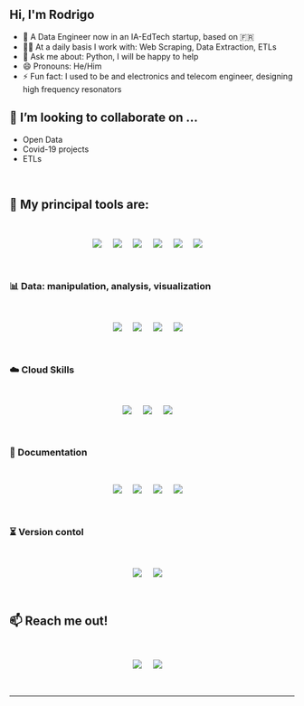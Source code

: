 ## Hi, I'm Rodrigo

- 🔭 A Data Engineer now in an IA-EdTech startup, based on 🇫🇷
- 👷‍♂️ At a daily basis I work with: Web Scraping, Data Extraction, ETLs
- 💬 Ask me about: Python, I will be happy to help
- 😄 Pronouns: He/Him
- ⚡ Fun fact: I used to be and electronics and telecom engineer, designing high frequency resonators

## 🤝 I’m looking to collaborate on ...
* Open Data
* Covid-19 projects
* ETLs

<br>

<h2> 🔨 My principal tools are:</h2>
<br>
<p align='center'>
    <a href="https://www.python.org/"><img  src="https://img.shields.io/badge/-Python-007FF4?style=for-the-badge&labelColor=black&logo=Python&logoColor=FFFFFF"/></a>&nbsp;&nbsp;&nbsp;&nbsp;
    <a href="https://jupyter.org/"><img  src="https://img.shields.io/badge/-Jupyter-F37726?style=for-the-badge&labelColor=black&logo=Jupyter&logoColor=FFFFFF"/></a>&nbsp;&nbsp;&nbsp;&nbsp;
    <a href="https://www.anaconda.com/"><img  src="https://img.shields.io/badge/conda-342B029.svg?&style=for-the-badge&labelColor=black&logo=anaconda&logoColor=FFFFFF"/></a>&nbsp;&nbsp;&nbsp;&nbsp;    
    <a href="https://www.selenium.dev/"><img  src="https://img.shields.io/badge/-Selenium-43b02a?style=for-the-badge&labelColor=black&logo=Selenium&logoColor=FFFFFF"/></a>&nbsp;&nbsp;&nbsp;&nbsp;
    <a href="https://www.docker.com/"><img  src="https://img.shields.io/badge/-Docker-007bff?style=for-the-badge&labelColor=black&logo=Docker&logoColor=FFFFFF"/></a>&nbsp;&nbsp;&nbsp;&nbsp;
    <a href="https://www.linux.org"><img  src="https://img.shields.io/badge/Linux-FCC624?style=for-the-badge&labelColor=black&logo=linux&logoColor=FFFFFF"/></a>&nbsp;&nbsp;&nbsp;&nbsp;    
<p>
<br>

### 📊 Data: manipulation, analysis, visualization
<br>
<p align='center'>
    <a href="https://pandas.pydata.org/"><img src="https://img.shields.io/badge/-Pandas-160458?style=for-the-badge&labelColor=black&logo=Pandas&logoColor=FFFFFF" /></a>&nbsp;&nbsp;&nbsp;&nbsp;
    <a href="https://numpy.org/"><img src="https://img.shields.io/badge/-Numpy-FFC727?style=for-the-badge&labelColor=black&logo=Numpy&logoColor=FFFFFF" /></a>&nbsp;&nbsp;&nbsp;&nbsp;
    <a href="https://plotly.com/"><img  src="https://img.shields.io/badge/-Plotly-3F4F75?style=for-the-badge&labelColor=black&logo=Plotly&logoColor=FFFFFF"/></a>&nbsp;&nbsp;&nbsp;&nbsp;
    <a href="https://beautiful-soup-4.readthedocs.io"><img src="https://img.shields.io/badge/-Tableau-224479?style=for-the-badge&labelColor=black&logo=Tableau&logoColor=FFFFFF" /></a>&nbsp;&nbsp;&nbsp;&nbsp;
</p>
<br>

### :cloud: Cloud Skills
<br>
<p align='center'>
    <a href="https://www.python.org/"><img  src="https://img.shields.io/badge/Google%20Cloud%20-%234285F4.svg?&style=for-the-badge&labelColor=black&logo=google-cloud&logoColor=FFFFFF"/></a>&nbsp;&nbsp;&nbsp;&nbsp;
    <a href="https://www.python.org/"><img  src="https://img.shields.io/badge/Airflow-017CEE?&style=for-the-badge&labelColor=black&logo=Apache%20Airflow&logoColor=FFFFFF"/></a>&nbsp;&nbsp;&nbsp;&nbsp;
    <a href="https://www.netlify.com/"><img  src="https://img.shields.io/badge/Netlify-00C7B7.svg?&style=for-the-badge&labelColor=black&logo=netlify&logoColor=FFFFFF"/></a>&nbsp;&nbsp;&nbsp;&nbsp;
</p>
<br>

### 📔 Documentation 
<br>
<p align='center'> 
    <a href="https://www.notion.so"><img  src="https://img.shields.io/badge/Notion-000000?style=for-the-badge&labelColor=black&logo=notion&logoColor=FFFFFF"/></a>&nbsp;&nbsp;&nbsp;&nbsp;
    <a href="https://trello.com"><img  src="https://img.shields.io/badge/Trello-0052CC?style=for-the-badge&labelColor=black&logo=trello&logoColor=FFFFFF"/></a>&nbsp;&nbsp;&nbsp;&nbsp;
    <a href="https://www.latex-project.org/"><img  src="https://img.shields.io/badge/latex%20-%23008080.svg?&style=for-the-badge&labelColor=black&logo=latex&logoColor=FFFFFF"/></a>&nbsp;&nbsp;&nbsp;&nbsp;       
    <a href="https://www.overleaf.com"><img  src="https://img.shields.io/badge/Overleaf-47A141?style=for-the-badge&labelColor=black&logo=Overleaf&logoColor=FFFFFF"/></a>&nbsp;&nbsp;&nbsp;&nbsp;
</p>
<br>

### ⏳ Version contol
<br>
<p align='center'>
    <a href="https://git-scm.com/"><img  src="https://img.shields.io/badge/-Git-F05033?style=for-the-badge&labelColor=black&logo=Git&logoColor=FFFFFF"/></a>&nbsp;&nbsp;&nbsp;&nbsp;    
    <a href="https://github.com/"><img  src="https://img.shields.io/badge/-Github-5C005C?style=for-the-badge&labelColor=black&logo=Github&logoColor=FFFFFF"/></a>&nbsp;&nbsp;&nbsp;&nbsp;
<p> 
<br>
    
## :mailbox: Reach me out!
<br>
<p align='center'>
    <a href="https://twitter.com/RoTorresT"><img  src="https://img.shields.io/badge/RoTorresT%20-%231DA1F2.svg?&style=for-the-badge&logo=Twitter&logoColor=white"/></a>&nbsp;&nbsp;&nbsp;&nbsp;
    <a href="https://www.linkedin.com/in/rotorrest/"><img src="https://img.shields.io/badge/linkedin-%230077B5.svg?&style=for-the-badge&logo=linkedin&logoColor=white" /></a>&nbsp;&nbsp;&nbsp;&nbsp;
</p>
<br>
<hr>
